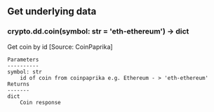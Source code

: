 ## Get underlying data 
### crypto.dd.coin(symbol: str = 'eth-ethereum') -> dict

Get coin by id [Source: CoinPaprika]

    Parameters
    ----------
    symbol: str
        id of coin from coinpaprika e.g. Ethereum - > 'eth-ethereum'
    Returns
    -------
    dict
        Coin response
